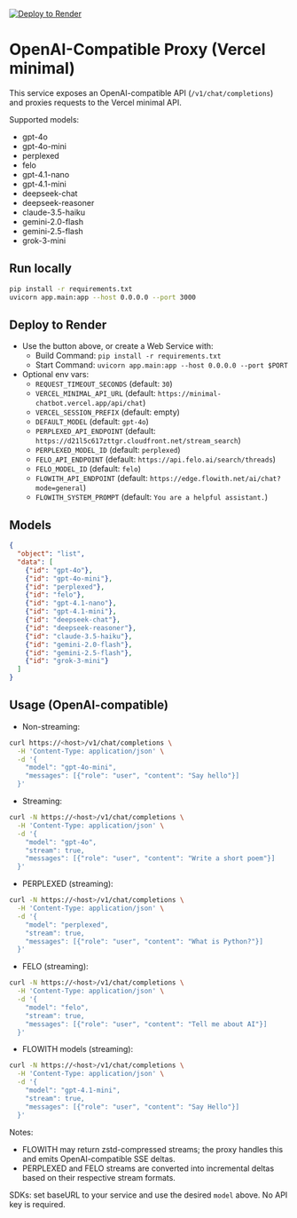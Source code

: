 [![Deploy to Render](https://render.com/images/deploy-to-render-button.svg)](https://render.com/deploy?repo=https://github.com/officialprakashkumarsingh/hosted-api)

# OpenAI-Compatible Proxy (Vercel minimal)

This service exposes an OpenAI-compatible API (`/v1/chat/completions`) and proxies requests to the Vercel minimal API.

Supported models:
- gpt-4o
- gpt-4o-mini
- perplexed
- felo
- gpt-4.1-nano
- gpt-4.1-mini
- deepseek-chat
- deepseek-reasoner
- claude-3.5-haiku
- gemini-2.0-flash
- gemini-2.5-flash
- grok-3-mini

## Run locally

```bash
pip install -r requirements.txt
uvicorn app.main:app --host 0.0.0.0 --port 3000
```

## Deploy to Render

- Use the button above, or create a Web Service with:
  - Build Command: `pip install -r requirements.txt`
  - Start Command: `uvicorn app.main:app --host 0.0.0.0 --port $PORT`
- Optional env vars:
  - `REQUEST_TIMEOUT_SECONDS` (default: `30`)
  - `VERCEL_MINIMAL_API_URL` (default: `https://minimal-chatbot.vercel.app/api/chat`)
  - `VERCEL_SESSION_PREFIX` (default: empty)
  - `DEFAULT_MODEL` (default: `gpt-4o`)
  - `PERPLEXED_API_ENDPOINT` (default: `https://d21l5c617zttgr.cloudfront.net/stream_search`)
  - `PERPLEXED_MODEL_ID` (default: `perplexed`)
  - `FELO_API_ENDPOINT` (default: `https://api.felo.ai/search/threads`)
  - `FELO_MODEL_ID` (default: `felo`)
  - `FLOWITH_API_ENDPOINT` (default: `https://edge.flowith.net/ai/chat?mode=general`)
  - `FLOWITH_SYSTEM_PROMPT` (default: `You are a helpful assistant.`)

## Models

```json
{
  "object": "list",
  "data": [
    {"id": "gpt-4o"},
    {"id": "gpt-4o-mini"},
    {"id": "perplexed"},
    {"id": "felo"},
    {"id": "gpt-4.1-nano"},
    {"id": "gpt-4.1-mini"},
    {"id": "deepseek-chat"},
    {"id": "deepseek-reasoner"},
    {"id": "claude-3.5-haiku"},
    {"id": "gemini-2.0-flash"},
    {"id": "gemini-2.5-flash"},
    {"id": "grok-3-mini"}
  ]
}
```

## Usage (OpenAI-compatible)

- Non-streaming:
```bash
curl https://<host>/v1/chat/completions \
  -H 'Content-Type: application/json' \
  -d '{
    "model": "gpt-4o-mini",
    "messages": [{"role": "user", "content": "Say hello"}]
  }'
```

- Streaming:
```bash
curl -N https://<host>/v1/chat/completions \
  -H 'Content-Type: application/json' \
  -d '{
    "model": "gpt-4o",
    "stream": true,
    "messages": [{"role": "user", "content": "Write a short poem"}]
  }'
```

- PERPLEXED (streaming):
```bash
curl -N https://<host>/v1/chat/completions \
  -H 'Content-Type: application/json' \
  -d '{
    "model": "perplexed",
    "stream": true,
    "messages": [{"role": "user", "content": "What is Python?"}]
  }'
```

- FELO (streaming):
```bash
curl -N https://<host>/v1/chat/completions \
  -H 'Content-Type: application/json' \
  -d '{
    "model": "felo",
    "stream": true,
    "messages": [{"role": "user", "content": "Tell me about AI"}]
  }'
```

- FLOWITH models (streaming):
```bash
curl -N https://<host>/v1/chat/completions \
  -H 'Content-Type: application/json' \
  -d '{
    "model": "gpt-4.1-mini",
    "stream": true,
    "messages": [{"role": "user", "content": "Say Hello"}]
  }'
```

Notes:
- FLOWITH may return zstd-compressed streams; the proxy handles this and emits OpenAI-compatible SSE deltas.
- PERPLEXED and FELO streams are converted into incremental deltas based on their respective stream formats.

SDKs: set baseURL to your service and use the desired `model` above. No API key is required.